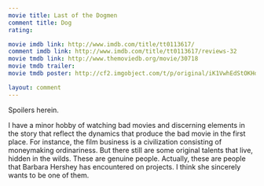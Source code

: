 ```yaml
---
movie title: Last of the Dogmen
comment title: Dog
rating: 

movie imdb link: http://www.imdb.com/title/tt0113617/
comment imdb link: http://www.imdb.com/title/tt0113617/reviews-32
movie tmdb link: http://www.themoviedb.org/movie/30718
movie tmdb trailer: 
movie tmdb poster: http://cf2.imgobject.com/t/p/original/iK1VwhEdStOKHdIE5LdCBGsc5FM.jpg

layout: comment
---
```


Spoilers herein.

I have a minor hobby of watching bad movies and discerning elements in the story that reflect the dynamics that produce the bad movie in the first place. For instance, the film business is a civilization consisting of moneymaking ordinariness. But there still are some original talents that live, hidden in the wilds. These are genuine people. Actually, these are people that Barbara Hershey has encountered on projects. I think she sincerely wants to be one of them.